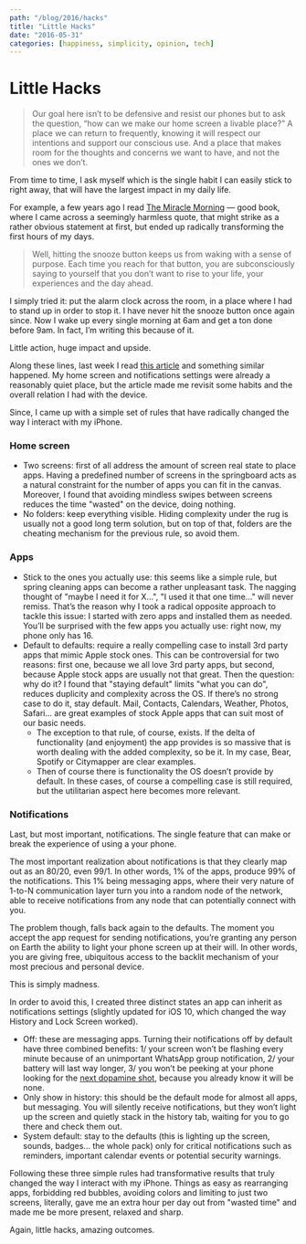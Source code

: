 ```yaml
---
path: "/blog/2016/hacks"
title: "Little Hacks"
date: "2016-05-31"
categories: [happiness, simplicity, opinion, tech]
---
```


# Little Hacks
> Our goal here isn’t to be defensive and resist our phones but to ask the question, “how can we make our home screen a livable place?” A place we can return to frequently, knowing it will respect our intentions and support our conscious use. And a place that makes room for the thoughts and concerns we want to have, and not the ones we don’t.

From time to time, I ask myself which is the single habit I can easily stick to right away, that will have the largest impact in my daily life.

For example, a few years ago I read [The Miracle Morning](https://www.amazon.com/Miracle-Morning-Not-So-Obvious-Guaranteed-Transform-ebook/dp/B00AKKS278) — good book, where I came across a seemingly harmless quote, that might strike as a rather obvious statement at first, but ended up radically transforming the first hours of my days.

> Well, hitting the snooze button keeps us from waking with a sense of purpose. Each time you reach for that button, you are subconsciously saying to yourself that you don’t want to rise to your life, your experiences and the day ahead.

I simply tried it: put the alarm clock across the room, in a place where I had to stand up in order to stop it. I have never hit the snooze button once again since. Now I wake up every single morning at 6am and get a ton done before 9am. In fact, I’m writing this because of it.

Little action, huge impact and upside.

Along these lines, last week I read [this article](http://www.tristanharris.com/2016/01/distracted-in-2016-welcome-to-mindfulness-bootcamp-for-your-iphone/) and something similar happened. My home screen and notifications settings were already a reasonably quiet place, but the article made me revisit some habits and the overall relation I had with the device.

Since, I came up with a simple set of rules that have radically changed the way I interact with my iPhone.

### Home screen
* Two screens: first of all address the amount of screen real state to place apps. Having a predefined number of screens in the springboard acts as a natural constraint for the number of apps you can fit in the canvas. Moreover, I found that avoiding mindless swipes between screens reduces the time "wasted" on the device, doing nothing.
* No folders: keep everything visible. Hiding complexity under the rug is usually not a good long term solution, but on top of that, folders are the cheating mechanism for the previous rule, so avoid them.

### Apps
* Stick to the ones you actually use: this seems like a simple rule, but spring cleaning apps can become a rather unpleasant task. The nagging thought of "maybe I need it for X...", "I used it that one time..." will never remiss. That’s the reason why I took a radical opposite approach to tackle this issue: I started with zero apps and installed them as needed. You’ll be surprised with the few apps you actually use: right now, my phone only has 16.
* Default to defaults: require a really compelling case to install 3rd party apps that mimic Apple stock ones. This can be controversial for two reasons: first one, because we all love 3rd party apps, but second, because Apple stock apps are usually not that great. Then the question: why do it? I found that "staying default" limits "what you can do", reduces duplicity and complexity across the OS. If there’s no strong case to do it, stay default. Mail, Contacts, Calendars, Weather, Photos, Safari... are great examples of stock Apple apps that can suit most of our basic needs.
    * The exception to that rule, of course, exists. If the delta of functionality (and enjoyment) the app provides is so massive that is worth dealing with the added complexity, so be it. In my case, Bear, Spotify or Citymapper are clear examples.
    * Then of course there is functionality the OS doesn’t provide by default. In these cases, of course a compelling case is still required, but the utilitarian aspect here becomes more relevant.

### Notifications
Last, but most important, notifications. The single feature that can make or break the experience of using a your phone.

The most important realization about notifications is that they clearly map out as an 80/20, even 99/1. In other words, 1% of the apps, produce 99% of the notifications. This 1% being messaging apps, where their very nature of 1-to-N communication layer turn you into a random node of the network, able to receive notifications from any node that can potentially connect with you.

The problem though, falls back again to the defaults. The moment you accept the app request for sending notifications, you’re granting any person on Earth the ability to light your phone screen up at their will. In other words, you are giving free, ubiquitous access to the backlit mechanism of your most precious and personal device.

This is simply madness.

In order to avoid this, I created three distinct states an app can inherit as notifications settings (slightly updated for iOS 10, which changed the way History and Lock Screen worked).

* Off: these are messaging apps. Turning their notifications off by default have three combined benefits: 1/ your screen won’t be flashing every minute because of an unimportant WhatsApp group notification, 2/ your battery will last way longer, 3/ you won’t be peeking at your phone looking for the [next dopamine shot](https://en.wikipedia.org/wiki/Operant_conditioning), because you already know it will be none.
* Only show in history: this should be the default mode for almost all apps, but messaging. You will silently receive notifications, but they won’t light up the screen and quietly stack in the history tab, waiting for you to go there and check them out.
* System default: stay to the defaults (this is lighting up the screen, sounds, badges... the whole pack) only for critical notifications such as reminders, important calendar events or potential security warnings.

Following these three simple rules had transformative results that truly changed the way I interact with my iPhone. Things as easy as rearranging apps, forbidding red bubbles, avoiding colors and limiting to just two screens, literally, gave me an extra hour per day out from "wasted time" and made me be more present, relaxed and sharp.

Again, little hacks, amazing outcomes.
